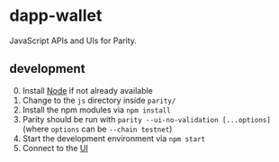 # dapp-wallet
JavaScript APIs and UIs for Parity.

## development

0. Install [Node](https://nodejs.org/) if not already available
0. Change to the `js` directory inside `parity/`
0. Install the npm modules via `npm install`
0. Parity should be run with `parity --ui-no-validation [...options]` (where `options` can be `--chain testnet`)
0. Start the development environment via `npm start`
0. Connect to the [UI](http://localhost:3000)
